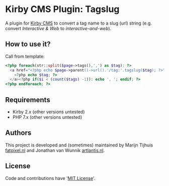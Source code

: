 # Kirby CMS Plugin: Tagslug

A plugin for [Kirby CMS](http://getkirby.com) to convert a tag name to a slug (url) string (e.g. convert *Interactive & Web* to *interactive-and-web*).

## How to use it?

Call from template:

```php
<?php foreach(str::split($page->tags(),',') as $tag): ?>
  <a href="<?php echo $page->parent()->url().'/tag:'.tagslug($tag); ?>">
    <?php echo $tag; ?>
  </a><?php if($i < (count($tags) -1)): echo ', '; endif; ?>
<?php endforeach; ?>
```

## Requirements

- Kirby 2.x (other versions untested)
- PHP 7.x (other versions untested)

## Authors

This project is developed and (sometimes) maintained by Marijn Tijhuis [fatpixel.nl](https://fatpixel.nl) and Jonathan van Wunnik [artlantis.nl](https://artlantis.nl).

## License

Code and contributions have '[MIT License](./license.md)'.
